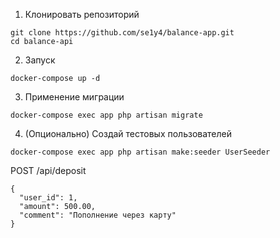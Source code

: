1. Клонировать репозиторий
```
git clone https://github.com/se1y4/balance-app.git
cd balance-api
```
2. Запуск
```
docker-compose up -d
```
3. Применение миграции
```
docker-compose exec app php artisan migrate
```
4. (Опционально) Создай тестовых пользователей
```
docker-compose exec app php artisan make:seeder UserSeeder
```
POST /api/deposit
```
{
  "user_id": 1,
  "amount": 500.00,
  "comment": "Пополнение через карту"
}
```
